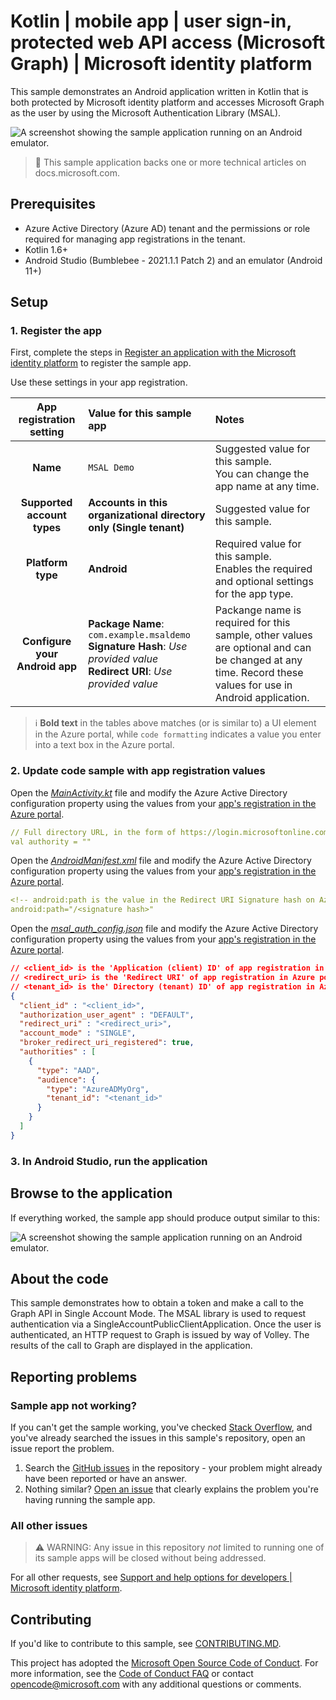 <!-- Keeping yaml frontmatter commented out for now
---
# Metadata required by https://docs.microsoft.com/samples/browse/
# Metadata properties: https://review.docs.microsoft.com/help/contribute/samples/process/onboarding?branch=main#add-metadata-to-readme
languages:
- kotlin
page_type: sample
name: "Android application written in Kotlin that enables a user to sign in and make a request to Microsoft Graph"
description: "This Android application written in Kotlin enables a user to sign in and make a request to Microsoft Graph. The code in this sample is used by one or more articles on docs.microsoft.com."
products:
- azure
- azure-active-directory
- ms-graph
urlFragment: ms-identity-docs-code-android-kotlin
---
-->

<!-- SAMPLE ID: DOCS-CODE-034 -->

# Kotlin | mobile app | user sign-in, protected web API access (Microsoft Graph) | Microsoft identity platform

<!-- Build badges here
![Build passing.](https://img.shields.io/badge/build-passing-brightgreen.svg) ![Code coverage.](https://img.shields.io/badge/coverage-100%25-brightgreen.svg) ![License.](https://img.shields.io/badge/license-MIT-green.svg)
-->

This sample demonstrates an Android application written in Kotlin that is both protected by Microsoft identity platform and accesses Microsoft Graph as the user by using the Microsoft Authentication Library (MSAL).

![A screenshot showing the sample application running on an Android emulator.](./app.png)

> :page_with_curl: This sample application backs one or more technical articles on docs.microsoft.com. <!-- TODO: Link to first tutorial in series when published. -->

## Prerequisites

- Azure Active Directory (Azure AD) tenant and the permissions or role required for managing app registrations in the tenant.
- Kotlin 1.6+
- Android Studio (Bumblebee - 2021.1.1 Patch 2) and an emulator (Android 11+)

## Setup

### 1. Register the app

First, complete the steps in [Register an application with the Microsoft identity platform](https://docs.microsoft.com/azure/active-directory/develop/quickstart-register-app) to register the sample app.

Use these settings in your app registration.

| App registration <br/> setting | Value for this sample app                                                    | Notes                                                                                              |
|:------------------------------:|:-----------------------------------------------------------------------------|:---------------------------------------------------------------------------------------------------|
| **Name**                       | `MSAL Demo`                                                                  | Suggested value for this sample. <br/> You can change the app name at any time.                    |
| **Supported account types**    | **Accounts in this organizational directory only (Single tenant)**           | Suggested value for this sample.                                                                   |
| **Platform type**              | **Android**                                                                  | Required value for this sample. <br/> Enables the required and optional settings for the app type. |
| **Configure your Android app** | **Package Name**: `com.example.msaldemo`<br/>**Signature Hash**: _Use provided value_ <br/>**Redirect URI**: _Use provided value_                                                      | Packange name is required for this sample, other values are optional and can be changed at any time.  Record these values for use in Android application.                                                                    |

> :information_source: **Bold text** in the tables above matches (or is similar to) a UI element in the Azure portal, while `code formatting` indicates a value you enter into a text box in the Azure portal.

### 2. Update code sample with app registration values

Open the [_MainActivity.kt_](app/src/main/java/com/example/msaldemo/MainActivity.kt) file and modify the Azure Active Directory configuration property using the values from your [app's registration in the Azure portal](https://docs.microsoft.com/azure/active-directory/develop/quickstart-register-app).

```yaml
// Full directory URL, in the form of https://login.microsoftonline.com/<tenant>
val authority = ""
```


Open the [_AndroidManifest.xml_](app/src/main/AndroidManifest.xml) file and modify the Azure Active Directory configuration property using the values from your [app's registration in the Azure portal](https://docs.microsoft.com/azure/active-directory/develop/quickstart-register-app).

```yaml
<!-- android:path is the value in the Redirect URI Signature hash on Azure Active Directory.-->
android:path="/<signature hash>"
```

Open the [_msal_auth_config.json_](app/src/main/res/raw/msal_auth_config.json) file and modify the Azure Active Directory configuration property using the values from your [app's registration in the Azure portal](https://docs.microsoft.com/azure/active-directory/develop/quickstart-register-app).

```json
// <client_id> is the 'Application (client) ID' of app registration in Azure portal - this value is a GUID
// <redirect_uri> is the 'Redirect URI' of app registration in Azure portal
// <tenant_id> is the' Directory (tenant) ID' of app registration in Azure portal - this value is a GUID
{
  "client_id" : "<client_id>",
  "authorization_user_agent" : "DEFAULT",
  "redirect_uri" : "<redirect_uri>",
  "account_mode" : "SINGLE",
  "broker_redirect_uri_registered": true,
  "authorities" : [
    {
      "type": "AAD",
      "audience": {
        "type": "AzureADMyOrg",
        "tenant_id": "<tenant_id>"
      }
    }
  ]
}
```

### 3. In Android Studio, run the application

## Browse to the application

If everything worked, the sample app should produce output similar to this:

![A screenshot showing the sample application running on an Android emulator.](./app.png)

## About the code

This sample demonstrates how to obtain a token and make a call to the Graph API in Single Account Mode.  The MSAL library is used to request authentication via a SingleAccountPublicClientApplication.  Once the user is authenticated, an HTTP request to Graph is issued by way of Volley.  The results of the call to Graph are displayed in the application.

## Reporting problems

### Sample app not working?

If you can't get the sample working, you've checked [Stack Overflow](https://stackoverflow.com/questions/tagged/msal), and you've already searched the issues in this sample's repository, open an issue report the problem.

1. Search the [GitHub issues](../issues) in the repository - your problem might already have been reported or have an answer.
1. Nothing similar? [Open an issue](../issues/new) that clearly explains the problem you're having running the sample app.

### All other issues

> :warning: WARNING: Any issue in this repository _not_ limited to running one of its sample apps will be closed without being addressed.

For all other requests, see [Support and help options for developers | Microsoft identity platform](https://docs.microsoft.com/azure/active-directory/develop/developer-support-help-options).

## Contributing

If you'd like to contribute to this sample, see [CONTRIBUTING.MD](/CONTRIBUTING.md).

This project has adopted the [Microsoft Open Source Code of Conduct](https://opensource.microsoft.com/codeofconduct/). For more information, see the [Code of Conduct FAQ](https://opensource.microsoft.com/codeofconduct/faq/) or contact [opencode@microsoft.com](mailto:opencode@microsoft.com) with any additional questions or comments.
